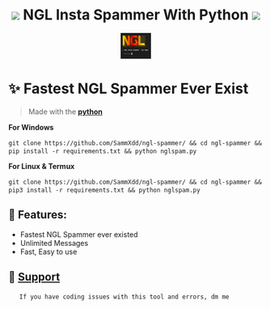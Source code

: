 <h1 align="center"><img src="./assets/logo.gif" width="30px"> NGL Insta Spammer With Python <img src="./assets/logo.gif" width="30px"></h1>
<div align="center">
  <img src="/assets/pic1.png" style="width: 70%; max-width: 60px;">
</div>
  
# ✨ Fastest NGL Spammer Ever Exist
 > Made with the [**python**](https://docs.python.org/3/)

**For Windows**
```
git clone https://github.com/SammXdd/ngl-spammer/ && cd ngl-spammer && pip install -r requirements.txt && python nglspam.py
```

**For Linux & Termux**
```
git clone https://github.com/SammXdd/ngl-spammer/ && cd ngl-spammer && pip3 install -r requirements.txt && python nglspam.py
```
 
## 💛 Features:
 
  - Fastest NGL Spammer ever existed
  - Unlimited Messages
  - Fast, Easy to use
  
## 📝 [Support](https://www.instagram.com/_.samarthhhhh._/)
       If you have coding issues with this tool and errors, dm me
